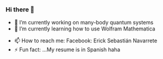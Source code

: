 ### Hi there 👋


<!--**esnavarrete/esnavarrete** is a ✨ _special_ ✨ repository because its `README.md` (this file) appears on your GitHub profile.

Here are some ideas to get you started:-->

- 🔭 I’m currently working on many-body quantum systems
- 🌱 I’m currently learning how to use Wolfram Mathematica
<!-- 👯 I’m looking to collaborate on ...
- 🤔 I’m looking for help with ...
- 💬 Ask me about ...-->
- 📫 How to reach me: Facebook: Erick Sebastián Navarrete
- ⚡ Fun fact: ...My resume is in Spanish haha

